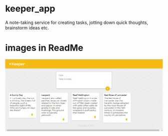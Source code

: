 # keeper_app
A note-taking service for creating tasks, jotting down quick thoughts, brainstorm ideas etc.
# images in ReadMe
![](images/Screenshot%20keeper-app.png)
